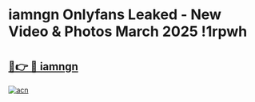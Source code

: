 # iamngn Onlyfans Leaked - New Video & Photos March 2025 !1rpwh

# <h2><a href="https://jmocpu.iuczelnia.edu.pl?title=iamngn&ref=1rpwh">🔗👉 🔴 iamngn</a></h2>

[![acn](https://github.com/user-attachments/assets/0f9c940e-d8b0-45ae-aac7-cd30a18b3e1c)](https://jmocpu.iuczelnia.edu.pl?title=iamngn&ref=1rpwh)

